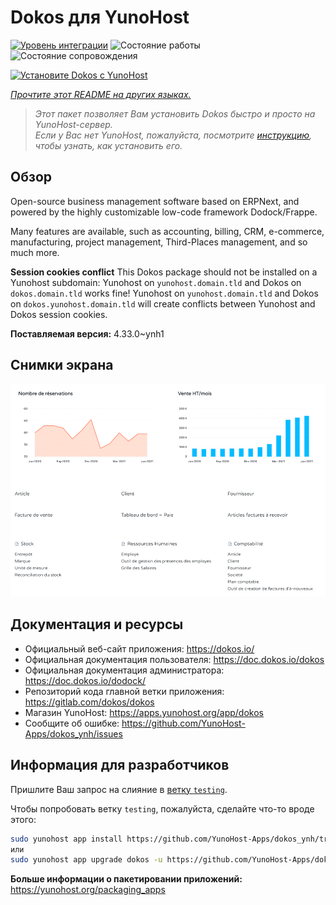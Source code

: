 <!--
Важно: этот README был автоматически сгенерирован <https://github.com/YunoHost/apps/tree/master/tools/readme_generator>
Он НЕ ДОЛЖЕН редактироваться вручную.
-->

# Dokos для YunoHost

[![Уровень интеграции](https://dash.yunohost.org/integration/dokos.svg)](https://ci-apps.yunohost.org/ci/apps/dokos/) ![Состояние работы](https://ci-apps.yunohost.org/ci/badges/dokos.status.svg) ![Состояние сопровождения](https://ci-apps.yunohost.org/ci/badges/dokos.maintain.svg)

[![Установите Dokos с YunoHost](https://install-app.yunohost.org/install-with-yunohost.svg)](https://install-app.yunohost.org/?app=dokos)

*[Прочтите этот README на других языках.](./ALL_README.md)*

> *Этот пакет позволяет Вам установить Dokos быстро и просто на YunoHost-сервер.*  
> *Если у Вас нет YunoHost, пожалуйста, посмотрите [инструкцию](https://yunohost.org/install), чтобы узнать, как установить его.*

## Обзор

Open-source business management software based on ERPNext, and powered by the highly customizable low-code framework Dodock/Frappe.

Many features are available, such as accounting, billing, CRM, e-commerce, manufacturing, project management, Third-Places management, and so much more.

**Session cookies conflict**
This Dokos package should not be installed on a Yunohost subdomain: 
Yunohost on `yunohost.domain.tld` and Dokos on `dokos.domain.tld` works fine!
Yunohost on `yunohost.domain.tld` and Dokos on `dokos.yunohost.domain.tld` will create conflicts between Yunohost and Dokos session cookies.



**Поставляемая версия:** 4.33.0~ynh1

## Снимки экрана

![Снимок экрана Dokos](./doc/screenshots/dashboard.png)

## Документация и ресурсы

- Официальный веб-сайт приложения: <https://dokos.io/>
- Официальная документация пользователя: <https://doc.dokos.io/dokos>
- Официальная документация администратора: <https://doc.dokos.io/dodock/>
- Репозиторий кода главной ветки приложения: <https://gitlab.com/dokos/dokos>
- Магазин YunoHost: <https://apps.yunohost.org/app/dokos>
- Сообщите об ошибке: <https://github.com/YunoHost-Apps/dokos_ynh/issues>

## Информация для разработчиков

Пришлите Ваш запрос на слияние в [ветку `testing`](https://github.com/YunoHost-Apps/dokos_ynh/tree/testing).

Чтобы попробовать ветку `testing`, пожалуйста, сделайте что-то вроде этого:

```bash
sudo yunohost app install https://github.com/YunoHost-Apps/dokos_ynh/tree/testing --debug
или
sudo yunohost app upgrade dokos -u https://github.com/YunoHost-Apps/dokos_ynh/tree/testing --debug
```

**Больше информации о пакетировании приложений:** <https://yunohost.org/packaging_apps>
